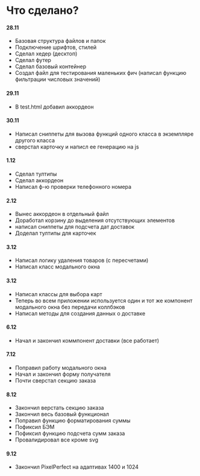 # Что сделано?

#### 28.11
- Базовая структура файлов и папок
- Подключение шрифтов, стилей
- Сделал хедер (десктоп)
- Сделал футер
- Сделал базовый контейнер
- Создал файл для тестирования маленьких фич (написал функцию фильтрации числовых значений)

#### 29.11
- В test.html добавил аккордеон

#### 30.11
- Написал сниппеты для вызова функций одного класса в экземпляре другого класса
- сверстал карточку и написл ее генерацию на js

#### 1.12
- Сделал тултипы
- Сделал аккордеон
- Написал ф-ю проверки телефонного номера

#### 2.12
- Вынес аккордеон в отдельный файл
- Доработал корзину до выделения отсутствующих элементов
- написал сниппеты для подсчета дат доставок
- Доделал тултипы для карточек

#### 3.12
- Написал логику удаления товаров (с пересчетами)
- Написал класс модального окна

#### 3.12
- Написал классы для выбора карт
- Теперь во всем приложении используется один и тот же компонент модального окна без передачи коллбэков
- Написал методы для создания данных о доставке

#### 6.12
- Начал и закончил коммпонент доставки (все работает)

#### 7.12
- Поправил работу модального окна
- Начал и закончил форму получателя
- Почти сверстал секцию заказа


#### 8.12
- Закончил верстать секцию заказа
- Закончил весь базовый функционал
- Поправил функцию форматирования суммы
- Пофиксил БЭМ
- Пофиксил функцию подсчета сумм заказа
- Провалидировал все кроме svg

#### 9.12
- Закончил PixelPerfect на адаптивах 1400 и 1024

